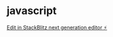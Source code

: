 # javascript

[Edit in StackBlitz next generation editor ⚡️](https://stackblitz.com/~/github.com/MaheshGorige/javascript)